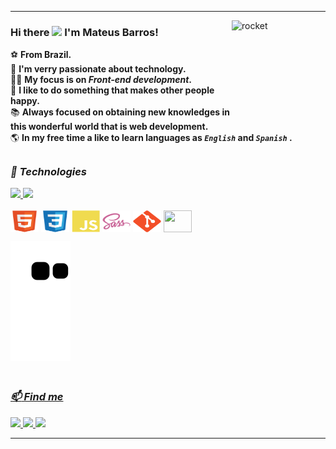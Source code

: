 ***
<div>
  <img align="right" width="150" height="150" alt="rocket" src="https://i.pinimg.com/originals/e6/2a/fd/e62afd154b9ec394b7d282c7ef8e688c.gif"/>
</div> 

### Hi there <img src="https://raw.githubusercontent.com/kaueMarques/kaueMarques/master/hi.gif" width="30px"> I'm Mateus Barros!

⚽ **From Brazil.** <br>
💜 **I'm verry passionate about technology.** <br>
👨‍💻 **My focus is on *Front-end development*.** <br>
🤩 **I like to do something that makes other people happy.** </br>
📚 **Always focused on obtaining new knowledges in this wonderful world that is web development.** <br>
🌎 **In my free time a like to learn languages as **_`English`_** and **_`Spanish`_** .** <br>

##

***<h3> :rocket: Technologies </h3>***

<div>
  <a href="https://github.com/Mateus20Barros">
  <img height="150em" src="https://github-readme-stats.vercel.app/api?username=Mateus20Barros&show_icons=true&theme=dracula&include_all_commits=true&count_private=true"/>
  <img height="150em" src="https://github-readme-stats.vercel.app/api/top-langs/?username=Mateus20Barros&layout=compact&langs_count=16&theme=dracula"/>
</div>
<br>
<div style="display: inline-block">
  <img src="https://raw.githubusercontent.com/devicons/devicon/master/icons/html5/html5-original.svg" height="35" width="45" align="center"/>
  <img src="https://raw.githubusercontent.com/devicons/devicon/master/icons/css3/css3-original.svg" height="35" width="45" align="center"/>
  <img src="https://raw.githubusercontent.com/devicons/devicon/master/icons/javascript/javascript-plain.svg" height="35" width="45" align="center">
  <img src="https://raw.githubusercontent.com/devicons/devicon/master/icons/sass/sass-original.svg" height="35" width="45" align="center"/>
  <img src="https://raw.githubusercontent.com/devicons/devicon/master/icons/git/git-original.svg" height="35" width="45" align="center"/>
  <img src="https://cdn.jsdelivr.net/gh/devicons/devicon/icons/nodejs/nodejs-original.svg" height="35" width="45" align="center" />
  
  ![Snake animation](https://github.com/Mateus20Barros/Mateus20Barros/blob/output/github-contribution-grid-snake.svg)
</div>
  
##

***<h3>:mailbox: Find me</h3>***
<div> 
  <a href="https://www.linkedin.com/in/mateus-barros-a7a78b159/" target="_blank">
    <img src="https://img.shields.io/badge/-LinkedIn-%230077B5?style=for-the-badge&logo=linkedin&logoColor=white" target="_blank">
  </a>
  <a href="https://www.instagram.com/matteus__barros/" target="_blank">
    <img src="https://img.shields.io/badge/-Instagram-b5179e?style=for-the-badge&logo=instagram&logoColor=white" target="_blank">
  </a>
  <a href = "mailto:matteusmaciel40@gmail.com">
    <img src="https://img.shields.io/badge/-Gmail-%23333?style=for-the-badge&logo=gmail&logoColor=white" target="_blank">
  </a>
</div>
  
***
